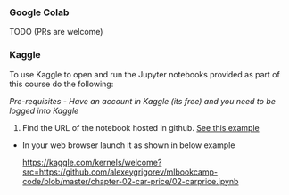 ### Google Colab

TODO (PRs are welcome)

### Kaggle

To use Kaggle to open and run the Jupyter notebooks provided as part of this course do the following:

*Pre-requisites - Have an account in Kaggle (its free) and you need to be logged into Kaggle*

1. Find the URL of the notebook hosted in github. [See this example](https://drive.google.com/file/d/1xavL-rglUoa-npsC9z3PAEMlQGgo_o27/view)
* In your web browser launch it as shown in below example

  https://kaggle.com/kernels/welcome?src=https://github.com/alexeygrigorev/mlbookcamp-code/blob/master/chapter-02-car-price/02-carprice.ipynb
